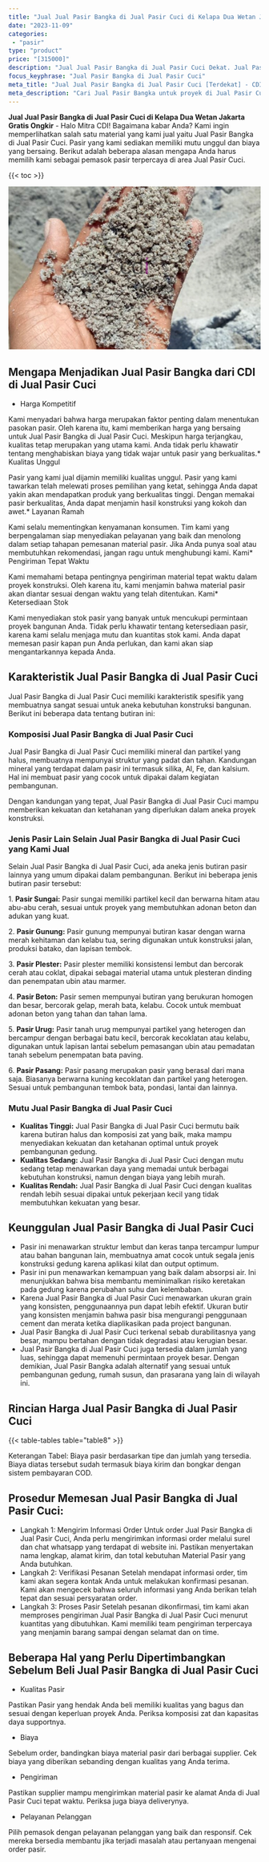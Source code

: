 ```yaml
---
title: "Jual Jual Pasir Bangka di Jual Pasir Cuci di Kelapa Dua Wetan Jakarta Gratis Ongkir"
date: "2023-11-09"
categories:
 - "pasir"
type: "product"
price: "[315000]"
description: "Jual Jual Pasir Bangka di Jual Pasir Cuci Dekat. Jual Pasir Bangka ini sering dipakai dalam proyek konstruksi sebagai bahan campuran yang terpilih dan halus. Silakan hubungi kami untuk informasi lebih lanjut."
focus_keyphrase: "Jual Pasir Bangka di Jual Pasir Cuci"
meta_title: "Jual Jual Pasir Bangka di Jual Pasir Cuci [Terdekat] - CDI"
meta_description: "Cari Jual Pasir Bangka untuk proyek di Jual Pasir Cuci? Kami menawarkan Jual Pasir Bangka berkualitas untuk material adukan. Dapatkan penawaran terbaik sekarang."
---
```


**Jual Jual Pasir Bangka di Jual Pasir Cuci di Kelapa Dua Wetan Jakarta Gratis Ongkir** - Halo Mitra CDI! Bagaimana kabar Anda? Kami ingin memperlihatkan salah satu material yang kami jual yaitu Jual Pasir Bangka di Jual Pasir Cuci. Pasir yang kami sediakan memiliki mutu unggul dan biaya yang bersaing. Berikut adalah beberapa alasan mengapa Anda harus memilih kami sebagai pemasok pasir terpercaya di area Jual Pasir Cuci.

{{< toc >}}

![Jual Jual Pasir Bangka di Jual Pasir Cuci di Kelapa Dua Wetan Jakarta Gratis Ongkir](/images/pasir/pasir-bangunan-15.jpg)

## Mengapa Menjadikan Jual Pasir Bangka dari CDI di Jual Pasir Cuci

*   Harga Kompetitif

Kami menyadari bahwa harga merupakan faktor penting dalam menentukan pasokan pasir. Oleh karena itu, kami memberikan harga yang bersaing untuk Jual Pasir Bangka di Jual Pasir Cuci. Meskipun harga terjangkau, kualitas tetap merupakan yang utama kami. Anda tidak perlu khawatir tentang menghabiskan biaya yang tidak wajar untuk pasir yang berkualitas.*   Kualitas Unggul

Pasir yang kami jual dijamin memiliki kualitas unggul. Pasir yang kami tawarkan telah melewati proses pemilihan yang ketat, sehingga Anda dapat yakin akan mendapatkan produk yang berkualitas tinggi. Dengan memakai pasir berkualitas, Anda dapat menjamin hasil konstruksi yang kokoh dan awet.*   Layanan Ramah

Kami selalu mementingkan kenyamanan konsumen. Tim kami yang berpengalaman siap menyediakan pelayanan yang baik dan menolong dalam setiap tahapan pemesanan material pasir. Jika Anda punya soal atau membutuhkan rekomendasi, jangan ragu untuk menghubungi kami. Kami*   Pengiriman Tepat Waktu

Kami memahami betapa pentingnya pengiriman material tepat waktu dalam proyek konstruksi. Oleh karena itu, kami menjamin bahwa material pasir akan diantar sesuai dengan waktu yang telah ditentukan. Kami*   Ketersediaan Stok

Kami menyediakan stok pasir yang banyak untuk mencukupi permintaan proyek bangunan Anda. Tidak perlu khawatir tentang ketersediaan pasir, karena kami selalu menjaga mutu dan kuantitas stok kami. Anda dapat memesan pasir kapan pun Anda perlukan, dan kami akan siap mengantarkannya kepada Anda. 

## Karakteristik Jual Pasir Bangka di Jual Pasir Cuci

Jual Pasir Bangka di Jual Pasir Cuci memiliki karakteristik spesifik yang membuatnya sangat sesuai untuk aneka kebutuhan konstruksi bangunan. Berikut ini beberapa data tentang butiran ini:

### Komposisi Jual Pasir Bangka di Jual Pasir Cuci

Jual Pasir Bangka di Jual Pasir Cuci memiliki mineral dan partikel yang halus, membuatnya mempunyai struktur yang padat dan tahan. Kandungan mineral yang terdapat dalam pasir ini termasuk silika, Al, Fe, dan kalsium. Hal ini membuat pasir yang cocok untuk dipakai dalam kegiatan pembangunan.

Dengan kandungan yang tepat, Jual Pasir Bangka di Jual Pasir Cuci mampu memberikan kekuatan dan ketahanan yang diperlukan dalam aneka proyek konstruksi.

### Jenis Pasir Lain Selain Jual Pasir Bangka di Jual Pasir Cuci yang Kami Jual

Selain Jual Pasir Bangka di Jual Pasir Cuci, ada aneka jenis butiran pasir lainnya yang umum dipakai dalam pembangunan. Berikut ini beberapa jenis butiran pasir tersebut:

1\.  **Pasir Sungai:** Pasir sungai memiliki partikel kecil dan berwarna hitam atau abu-abu cerah, sesuai untuk proyek yang membutuhkan adonan beton dan adukan yang kuat.

2\.  **Pasir Gunung:** Pasir gunung mempunyai butiran kasar dengan warna merah kehitaman dan kelabu tua, sering digunakan untuk konstruksi jalan, produksi batako, dan lapisan tembok.

3\.  **Pasir Plester:** Pasir plester memiliki konsistensi lembut dan bercorak cerah atau coklat, dipakai sebagai material utama untuk plesteran dinding dan penempatan ubin atau marmer.

4\.  **Pasir Beton:** Pasir semen mempunyai butiran yang berukuran homogen dan besar, bercorak gelap, merah bata, kelabu. Cocok untuk membuat adonan beton yang tahan dan tahan lama.

5\.  **Pasir Urug:** Pasir tanah urug mempunyai partikel yang heterogen dan bercampur dengan berbagai batu kecil, bercorak kecoklatan atau kelabu, digunakan untuk lapisan lantai sebelum pemasangan ubin atau pemadatan tanah sebelum penempatan bata paving.

6\.  **Pasir Pasang:** Pasir pasang merupakan pasir yang berasal dari mana saja. Biasanya berwarna kuning kecoklatan dan partikel yang heterogen. Sesuai untuk pembangunan tembok bata, pondasi, lantai dan lainnya.

### Mutu Jual Pasir Bangka di Jual Pasir Cuci

*   **Kualitas Tinggi:** Jual Pasir Bangka di Jual Pasir Cuci bermutu baik karena butiran halus dan komposisi zat yang baik, maka mampu menyediakan kekuatan dan ketahanan optimal untuk proyek pembangunan gedung.
*   **Kualitas Sedang:** Jual Pasir Bangka di Jual Pasir Cuci dengan mutu sedang tetap menawarkan daya yang memadai untuk berbagai kebutuhan konstruksi, namun dengan biaya yang lebih murah.
*   **Kualitas Rendah:** Jual Pasir Bangka di Jual Pasir Cuci dengan kualitas rendah lebih sesuai dipakai untuk pekerjaan kecil yang tidak membutuhkan kekuatan yang besar.

## Keunggulan Jual Pasir Bangka di Jual Pasir Cuci

*   Pasir ini menawarkan struktur lembut dan keras tanpa tercampur lumpur atau bahan bangunan lain, membuatnya amat cocok untuk segala jenis konstruksi gedung karena aplikasi kilat dan output optimum.
*   Pasir ini pun menawarkan kemampuan yang baik dalam absorpsi air. Ini menunjukkan bahwa bisa membantu meminimalkan risiko keretakan pada gedung karena perubahan suhu dan kelembaban.
*   Karena Jual Pasir Bangka di Jual Pasir Cuci menawarkan ukuran grain yang konsisten, penggunaannya pun dapat lebih efektif. Ukuran butir yang konsisten menjamin bahwa pasir bisa mengurangi penggunaan cement dan merata ketika diaplikasikan pada project bangunan.
*   Jual Pasir Bangka di Jual Pasir Cuci terkenal sebab durabilitasnya yang besar, mampu bertahan dengan tidak degradasi atau kerugian besar.
*   Jual Pasir Bangka di Jual Pasir Cuci juga tersedia dalam jumlah yang luas, sehingga dapat memenuhi permintaan proyek besar. Dengan demikian, Jual Pasir Bangka adalah alternatif yang sesuai untuk pembangunan gedung, rumah susun, dan prasarana yang lain di wilayah ini.

## Rincian Harga Jual Pasir Bangka di Jual Pasir Cuci

{{< table-tables table="table8" >}}

Keterangan Tabel: Biaya pasir berdasarkan tipe dan jumlah yang tersedia. Biaya diatas tersebut sudah termasuk biaya kirim dan bongkar dengan sistem pembayaran COD.

## Prosedur Memesan Jual Pasir Bangka di Jual Pasir Cuci:

*   Langkah 1: Mengirim Informasi Order
Untuk order Jual Pasir Bangka di Jual Pasir Cuci, Anda perlu mengirimkan informasi order melalui surel dan chat whatsapp yang terdapat di website ini. Pastikan menyertakan nama lengkap, alamat kirim, dan total kebutuhan Material Pasir yang Anda butuhkan.
*   Langkah 2: Verifikasi Pesanan
Setelah mendapat informasi order, tim kami akan segera kontak Anda untuk melakukan konfirmasi pesanan. Kami akan mengecek bahwa seluruh informasi yang Anda berikan telah tepat dan sesuai persyaratan order.
*   Langkah 3: Proses Pasir
Setelah pesanan dikonfirmasi, tim kami akan memproses pengiriman Jual Pasir Bangka di Jual Pasir Cuci menurut kuantitas yang dibutuhkan. Kami memiliki team pengiriman terpercaya yang menjamin barang sampai dengan selamat dan on time.

## Beberapa Hal yang Perlu Dipertimbangkan Sebelum Beli Jual Pasir Bangka di Jual Pasir Cuci

*   Kualitas Pasir

Pastikan Pasir yang hendak Anda beli memiliki kualitas yang bagus dan sesuai dengan keperluan proyek Anda. Periksa komposisi zat dan kapasitas daya supportnya.
*   Biaya

Sebelum order, bandingkan biaya material pasir dari berbagai supplier. Cek biaya yang diberikan sebanding dengan kualitas yang Anda terima.
*   Pengiriman

Pastikan supplier mampu mengirimkan material pasir ke alamat Anda di Jual Pasir Cuci tepat waktu. Periksa juga biaya deliverynya.
*   Pelayanan Pelanggan

Pilih pemasok dengan pelayanan pelanggan yang baik dan responsif. Cek mereka bersedia membantu jika terjadi masalah atau pertanyaan mengenai order pasir.